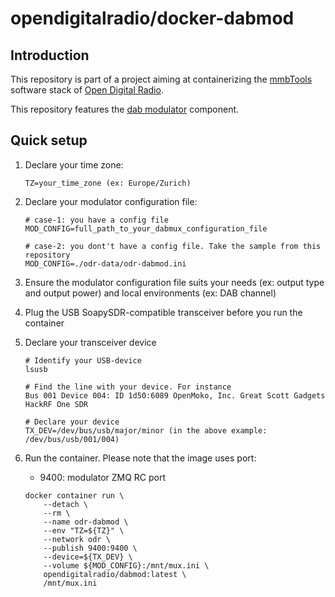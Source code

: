 # opendigitalradio/docker-dabmod

## Introduction
This repository is part of a project aiming at containerizing the [mmbTools](https://www.opendigitalradio.org/mmbtools) software stack of [Open Digital Radio](https://www.opendigitalradio.org/).

This repository features the [dab modulator](https://github.com/opendigitalradio/ODR-DabMod) component. 

## Quick setup
1. Declare your time zone:
    ```
    TZ=your_time_zone (ex: Europe/Zurich)
    ```
1. Declare your modulator configuration file:
    ```
    # case-1: you have a config file
    MOD_CONFIG=full_path_to_your_dabmux_configuration_file

    # case-2: you dont't have a config file. Take the sample from this repository
    MOD_CONFIG=./odr-data/odr-dabmod.ini
    ```
1. Ensure the modulator configuration file suits your needs (ex: output type and output power) and local environments (ex: DAB channel)
1. Plug the USB SoapySDR-compatible transceiver before you run the container
1. Declare your transceiver device
    ```
    # Identify your USB-device
    lsusb

    # Find the line with your device. For instance
    Bus 001 Device 004: ID 1d50:6089 OpenMoko, Inc. Great Scott Gadgets HackRF One SDR

    # Declare your device
    TX_DEV=/dev/bus/usb/major/minor (in the above example: /dev/bus/usb/001/004)
    ```
1. Run the container. Please note that the image uses port:
    - 9400: modulator ZMQ RC port

    ```
    docker container run \
        --detach \
        --rm \
        --name odr-dabmod \
        --env "TZ=${TZ}" \
        --network odr \
        --publish 9400:9400 \
        --device=${TX_DEV} \
        --volume ${MOD_CONFIG}:/mnt/mux.ini \
        opendigitalradio/dabmod:latest \
        /mnt/mux.ini
    ```

